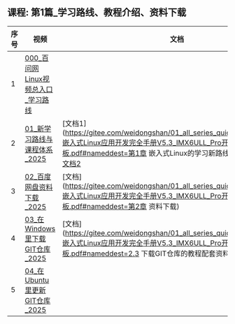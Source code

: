 ## 课程: 第1篇_学习路线、教程介绍、资料下载
| 序号 | 视频 | 文档 | 源码 |
| ---- | ---- | ---- | ---- |
| 1 | [000_百问网Linux视频总入口_学习路线](https://www.bilibili.com/video/BV1w4411B7a4/?p=1) |  |  |
| 2 | [01_新学习路线与课程体系_2025](https://www.bilibili.com/video/BV1w4411B7a4/?p=2) | [文档1](https://gitee.com/weidongshan/01_all_series_quickstart/raw/master/嵌入式Linux应用开发完全手册V5.3_IMX6ULL_Pro开发板.pdf#nameddest=第1章 嵌入式Linux的学习新路线)<br />[文档2](https://gitee.com/weidongshan/01_all_series_quickstart/tree/master/01_新学习路线_视频介绍_资料下载) |  |
| 3 | [02_百度网盘资料下载_2025](https://www.bilibili.com/video/BV1w4411B7a4/?p=3) | [文档](https://gitee.com/weidongshan/01_all_series_quickstart/raw/master/嵌入式Linux应用开发完全手册V5.3_IMX6ULL_Pro开发板.pdf#nameddest=第2章 资料下载) |  |
| 4 | [03_在Windows里下载GIT仓库_2025](https://www.bilibili.com/video/BV1w4411B7a4/?p=4) | [文档](https://gitee.com/weidongshan/01_all_series_quickstart/raw/master/嵌入式Linux应用开发完全手册V5.3_IMX6ULL_Pro开发板.pdf#nameddest=2.3 下载GIT仓库的教程配套资料) |  |
| 5 | [04_在Ubuntu里更新GIT仓库_2025](https://www.bilibili.com/video/BV1w4411B7a4/?p=5) |  |  |

